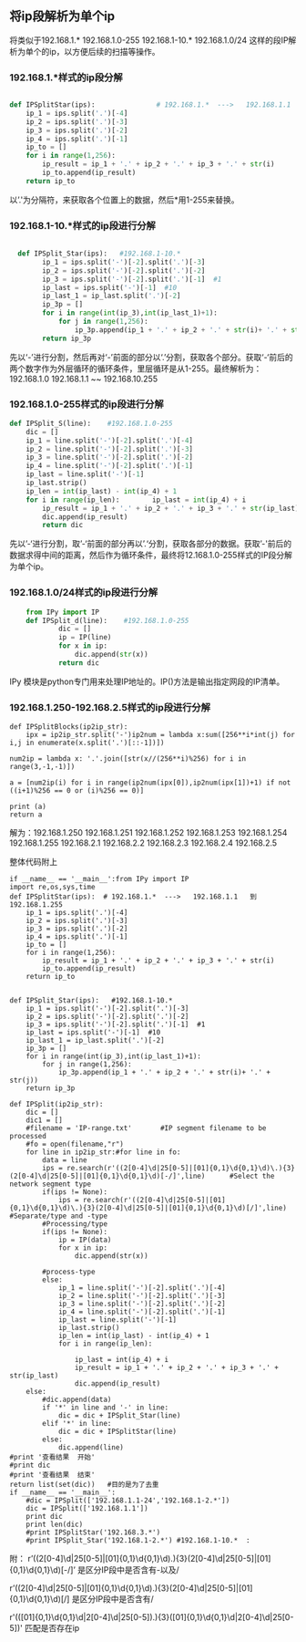 ## 将ip段解析为单个ip

将类似于192.168.1.* 192.168.1.0-255 192.168.1-10.* 192.168.1.0/24 这样的段IP解析为单个的ip，以方便后续的扫描等操作。

### 192.168.1.*样式的ip段分解

```python

def IPSplitStar(ips):               # 192.168.1.*  --->   192.168.1.1   到    192.168.1.255
	ip_1 = ips.split('.')[-4]
	ip_2 = ips.split('.')[-3]
	ip_3 = ips.split('.')[-2]
	ip_4 = ips.split('.')[-1]
	ip_to = []
	for i in range(1,256):
    	ip_result = ip_1 + '.' + ip_2 + '.' + ip_3 + '.' + str(i)
    	ip_to.append(ip_result)
	return ip_to
```

以’.'为分隔符，来获取各个位置上的数据，然后*用1-255来替换。

### 192.168.1-10.*样式的ip段进行分解

```python
  
  def IPSplit_Star(ips):   #192.168.1-10.*
		ip_1 = ips.split('-')[-2].split('.')[-3]
		ip_2 = ips.split('-')[-2].split('.')[-2]
		ip_3 = ips.split('-')[-2].split('.')[-1]  #1
		ip_last = ips.split('-')[-1]  #10
		ip_last_1 = ip_last.split('.')[-2]
		ip_3p = []
		for i in range(int(ip_3),int(ip_last_1)+1):
    		for j in range(1,256):
        		ip_3p.append(ip_1 + '.' + ip_2 + '.' + str(i)+ '.' + str(j))
		return ip_3p

```

先以‘-’进行分割，然后再对‘-’前面的部分以‘.’分割，获取各个部分。获取‘-‘前后的两个数字作为外层循环的循环条件，里层循环是从1-255。最终解析为：192.168.1.0 192.168.1.1 ~~ 192.168.10.255

### 192.168.1.0-255样式的ip段进行分解

```python
def IPSplit_S(line):    #192.168.1.0-255
    dic = []
    ip_1 = line.split('-')[-2].split('.')[-4]
    ip_2 = line.split('-')[-2].split('.')[-3]
    ip_3 = line.split('-')[-2].split('.')[-2]
    ip_4 = line.split('-')[-2].split('.')[-1]
    ip_last = line.split('-')[-1]
    ip_last.strip()
    ip_len = int(ip_last) - int(ip_4) + 1
    for i in range(ip_len):        ip_last = int(ip_4) + i
        ip_result = ip_1 + '.' + ip_2 + '.' + ip_3 + '.' + str(ip_last)
        dic.append(ip_result)
        return dic
```


先以’-‘进行分割，取’-‘前面的部分再以’.‘分割，获取各部分的数据。获取’-'前后的数据求得中间的距离，然后作为循环条件，最终将12.168.1.0-255样式的IP段分解为单个ip。

### 192.168.1.0/24样式的ip段进行分解

```python
	from IPy import IP
	def IPSplit_d(line):    #192.168.1.0-255
		    dic = []
		    ip = IP(line)
		    for x in ip:
		    	dic.append(str(x))
            return dic
```

IPy 模块是python专门用来处理IP地址的。IP()方法是输出指定网段的IP清单。

### 192.168.1.250-192.168.2.5样式的ip段进行分解



	def IPSplitBlocks(ip2ip_str):
		ipx = ip2ip_str.split('-')ip2num = lambda x:sum([256**i*int(j) for i,j in enumerate(x.split('.')[::-1])])
	
	num2ip = lambda x: '.'.join([str(x//(256**i)%256) for i in range(3,-1,-1)])
	
	a = [num2ip(i) for i in range(ip2num(ipx[0]),ip2num(ipx[1])+1) if not ((i+1)%256 == 0 or (i)%256 == 0)]
	
	print (a)
	return a
解为：192.168.1.250 192.168.1.251 192.168.1.252 192.168.1.253 192.168.1.254 192.168.1.255 192.168.2.1 192.168.2.2 192.168.2.3 192.168.2.4 192.168.2.5

整体代码附上
	

	
	if __name__ == '__main__':from IPy import IP
	import re,os,sys,time
	def IPSplitStar(ips):  # 192.168.1.*  --->   192.168.1.1   到    192.168.1.255
		ip_1 = ips.split('.')[-4]
		ip_2 = ips.split('.')[-3]
		ip_3 = ips.split('.')[-2]
		ip_4 = ips.split('.')[-1]
		ip_to = []
		for i in range(1,256):
			ip_result = ip_1 + '.' + ip_2 + '.' + ip_3 + '.' + str(i)
			ip_to.append(ip_result)
		return ip_to
	
	
	def IPSplit_Star(ips):   #192.168.1-10.*
		ip_1 = ips.split('-')[-2].split('.')[-3]
		ip_2 = ips.split('-')[-2].split('.')[-2]
		ip_3 = ips.split('-')[-2].split('.')[-1]  #1
		ip_last = ips.split('-')[-1]  #10
		ip_last_1 = ip_last.split('.')[-2]
		ip_3p = []
		for i in range(int(ip_3),int(ip_last_1)+1):
			for j in range(1,256):
				ip_3p.append(ip_1 + '.' + ip_2 + '.' + str(i)+ '.' + str(j))
		return ip_3p
	
	def IPSplit(ip2ip_str):
		dic = []
		dic1 = []
		#filename = 'IP-range.txt'       #IP segment filename to be processed
		#fo = open(filename,"r")
		for line in ip2ip_str:#for line in fo:
			data = line
			ips = re.search(r'((2[0-4]\d|25[0-5]|[01]{0,1}\d{0,1}\d)\.){3}(2[0-4]\d|25[0-5]|[01]{0,1}\d{0,1}\d)[-/]',line)      #Select the network segment type
			if(ips != None):
				ips = re.search(r'((2[0-4]\d|25[0-5]|[01]{0,1}\d{0,1}\d)\.){3}(2[0-4]\d|25[0-5]|[01]{0,1}\d{0,1}\d)[/]',line)   #Separate/type and -type		
			#Processing/type
			if(ips != None):
				ip = IP(data)
				for x in ip:
					dic.append(str(x))
			
			#process-type        
			else:
				ip_1 = line.split('-')[-2].split('.')[-4]
				ip_2 = line.split('-')[-2].split('.')[-3]
				ip_3 = line.split('-')[-2].split('.')[-2]
				ip_4 = line.split('-')[-2].split('.')[-1]
				ip_last = line.split('-')[-1]
				ip_last.strip()
				ip_len = int(ip_last) - int(ip_4) + 1
				for i in range(ip_len):
					
					ip_last = int(ip_4) + i
					ip_result = ip_1 + '.' + ip_2 + '.' + ip_3 + '.' + str(ip_last)
					dic.append(ip_result)
		else:
			#dic.append(data)
			if '*' in line and '-' in line:
				dic = dic + IPSplit_Star(line)
			elif '*' in line:
				dic = dic + IPSplitStar(line)
			else:
				dic.append(line)
	#print '查看结果  开始'
	#print dic
	#print '查看结果  结束'
	return list(set(dic))   #目的是为了去重
	if __name__ == '__main__':
	    #dic = IPSplit(['192.168.1.1-24','192.168.1-2.*'])
	    dic = IPSplit(['192.168.1.1'])
	    print dic
	    print len(dic)
	    #print IPSplitStar('192.168.3.*')
	    #print IPSplit_Star('192.168.1-2.*') #192.168.1-10.*  :  

附：
r’((2[0-4]\d|25[0-5]|[01]{0,1}\d{0,1}\d).){3}(2[0-4]\d|25[0-5]|[01]{0,1}\d{0,1}\d)[-/]’ 是区分IP段中是否含有-以及/

r’((2[0-4]\d|25[0-5]|[01]{0,1}\d{0,1}\d).){3}(2[0-4]\d|25[0-5]|[01]{0,1}\d{0,1}\d)[/] 是区分IP段中是否含有/

r'(([01]{0,1}\d{0,1}\d|2[0-4]\d|25[0-5])\.){3}([01]{0,1}\d{0,1}\d|2[0-4]\d|25[0-5])'   匹配是否存在ip

